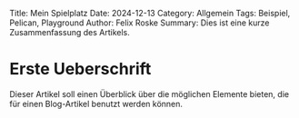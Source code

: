 Title: Mein Spielplatz
Date: 2024-12-13
Category: Allgemein
Tags: Beispiel, Pelican, Playground
Author: Felix Roske
Summary: Dies ist eine kurze Zusammenfassung des Artikels.

# Erste Ueberschrift
Dieser Artikel soll einen Überblick über die möglichen Elemente bieten, die für einen Blog-Artikel benutzt werden können.
